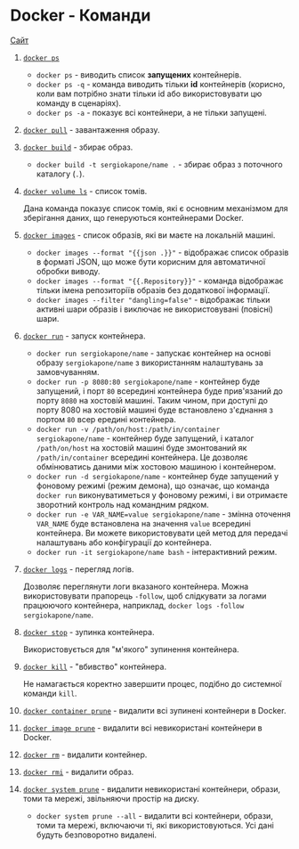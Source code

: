 # Docker - Команди

[Сайт](https://docs.docker.com/engine/reference/commandline/docker/)

1. [`docker ps`](https://docs.docker.com/engine/reference/commandline/ps/)

   - `docker ps` - виводить список **запущених** контейнерів.
   - `docker ps -q` - команда виводить тільки **id** контейнерів (корисно, коли вам потрібно знати тільки id або використовувати цю команду в сценаріях).
   - `docker ps -a` - показує всі контейнери, а не тільки запущені.

2. [`docker pull`](https://docs.docker.com/engine/reference/commandline/pull/) - завантаження образу.

3. [`docker build`](https://docs.docker.com/engine/reference/commandline/build/) - збирає образ.

   - `docker build -t sergiokapone/name .` - збирає образ з поточного каталогу (`.`).

4. [`docker volume ls`](https://docs.docker.com/engine/reference/commandline/volume_ls/) - список томів.

   Дана команда показує список томів, які є основним механізмом для зберігання даних, що генеруються контейнерами Docker.
   

5. [`docker images`](https://docs.docker.com/engine/reference/commandline/images/) - список образів, які ви маєте на локальній машині.

   - `docker images --format "{{json .}}"` - відображає список образів в форматі JSON, що може бути корисним для автоматичної обробки виводу.
   - `docker images --format "{{.Repository}}"` - команда відображає тільки імена репозиторіїв образів без додаткової інформації.
   - `docker images --filter "dangling=false"` - відображає тільки активні шари образів і виключає не використовувані (повісні) шари.

6. [`docker run`](https://docs.docker.com/engine/reference/commandline/run/) - запуск контейнера.

   - `docker run sergiokapone/name` - запускає контейнер на основі образу `sergiokapone/name` з використанням налаштувань за замовчуванням.
   - `docker run -p 8080:80 sergiokapone/name` - контейнер буде запущений, і порт `80` всередині контейнера буде прив'язаний до порту `8080` на хостовій машині. Таким чином, при доступі до порту 8080 на хостовій машині буде встановлено з'єднання з портом `80` всер
     ередині контейнера.
   - `docker run -v /path/on/host:/path/in/container sergiokapone/name` - контейнер буде запущений, і каталог `/path/on/host` на хостовій машині буде змонтований як `/path/in/container` всередині контейнера. Це дозволяє обмінюватись даними між хостовою машиною і контейнером.
   - `docker run -d sergiokapone/name` - контейнер буде запущений у фоновому режимі (режим демона), що означає, що команда `docker run` виконуватиметься у фоновому режимі, і ви отримаєте зворотний контроль над командним рядком.
   - `docker run -e VAR_NAME=value sergiokapone/name` - змінна оточення `VAR_NAME` буде встановлена на значення `value` всередині контейнера. Ви можете використовувати цей метод для передачі налаштувань або конфігурації до контейнера.
   - `docker run -it sergiokapone/name bash` - інтерактивний режим.

7. [`docker logs`](https://docs.docker.com/engine/reference/commandline/logs/) - перегляд логів.

   Дозволяє переглянути логи вказаного контейнера. Можна використовувати прапорець `-follow`, щоб слідкувати за логами працюючого контейнера, наприклад, `docker logs -follow sergiokapone/name`.

8. [`docker stop`](https://docs.docker.com/engine/reference/commandline/stop/) - зупинка контейнера.

   Використовується для "м'якого" зупинення контейнера.

9. [`docker kill`](https://docs.docker.com/engine/reference/commandline/kill/) - "вбивство" контейнера.

   Не намагається коректно завершити процес, подібно до системної команди `kill`.

10. [`docker container prune`](https://docs.docker.com/engine/reference/commandline/container_prune/) - видалити всі зупинені контейнери в Docker.

11. [`docker image prune`](https://docs.docker.com/engine/reference/commandline/image_prune/) - видалити всі невикористані контейнери в Docker.

12. [`docker rm`](https://docs.docker.com/engine/reference/commandline/rm/) - видалити контейнер.

13. [`docker rmi`](https://docs.docker.com/engine/reference/commandline/rmi/) - видалити образ.

14. [`docker system prune`](https://docs.docker.com/engine/reference/commandline/system_prune/) - видалити невикористані контейнери, образи, томи та мережі, звільняючи простір на диску.
    - `docker system prune --all` - видалити всі контейнери, образи, томи та мережі, включаючи ті, які використовуються. Усі дані будуть безповоротно видалені.

